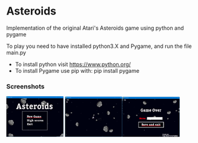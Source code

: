 # Asteroids
Implementation of the original Atari's Asteroids game using python and pygame

To play you need to have installed python3.X and Pygame, and run the file main.py

* To install python visit https://www.python.org/
* To install Pygame use pip with: pip install pygame

  
### Screenshots
<img src='Screenshots/Screenshot 2023-11-24 000251.png' width='30%'> <img src='Screenshots/Screenshot 2023-11-24 000456.png' width='30%'><img src='Screenshots/Screenshot 2023-11-24 000405.png' width='30%'>

